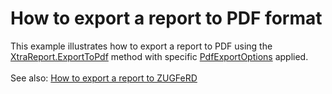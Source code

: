 # How to export a report to PDF format


<p>This example illustrates how to export a report to PDF using the <a href="https://documentation.devexpress.com/#XtraReports/DevExpressXtraReportsUIXtraReport_ExportToPdftopic">XtraReport.ExportToPdf</a> method with specific <a href="https://documentation.devexpress.com/#CoreLibraries/clsDevExpressXtraPrintingPdfExportOptionstopic">PdfExportOptions</a> applied.<br><br>See also: <a href="https://www.devexpress.com/Support/Center/Example/Details/T234531">How to export a report to ZUGFeRD</a></p>

<br/>


